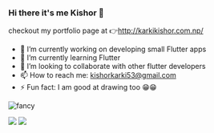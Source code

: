 ### Hi there it's me Kishor 👋

checkout my portfolio page at 👉http://karkikishor.com.np/

- 🔭 I’m currently working on developing small Flutter apps
- 🌱 I’m currently learning Flutter
- 👯 I’m looking to collaborate with other flutter developers 
- 📫 How to reach me: kishorkarki53@gmail.com
- ⚡ Fun fact: I am good at drawing too 😁😁

![fancy](https://user-images.githubusercontent.com/60543421/120896350-d6453b00-c640-11eb-8d1d-27cbe2e656b9.gif)

<img src="https://github-readme-stats.vercel.app/api?username=kishor-karki-k2&&show_icons=true&title_color=3ab608&icon_color=f36100&text_color=daf7dc&bg_color=001c27">

<img src="https://github-readme-stats.vercel.app/api/top-langs/?username=kishor-karki-k2&layout=compact&title_color=3ab608&icon_color=f36100&text_color=daf7dc&bg_color=001c27">






